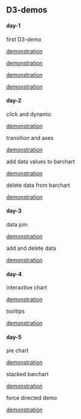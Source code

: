 ## D3-demos


#### day-1
first D3-demo

[demonstration](http://ipine.coding.me/d3-Demo/day-1/index.html) 

[demonstration](http://ipine.coding.me/d3-Demo/day-1/proportional.html)

[demonstration](http://ipine.coding.me/d3-Demo/day-1/ScatterDiagram.html)

[demonstration](http://ipine.coding.me/d3-Demo/day-1/SVG_barchart.html)


#### day-2
click and dynamic

[demonstration](http://ipine.coding.me/d3-Demo/day-2/barchart_with_scales.html)

transition and axes

[demonstration](http://ipine.coding.me/d3-Demo/day-2/axes_scale.html)

add data values to barchart

[demonstration](http://ipine.coding.me/d3-Demo/day-2/add_data_to_barchart.html)

delete data from barchart

[demonstration](http://ipine.coding.me/d3-Demo/day-2/delete_data_from_barchart.html)

#### day-3
data join

[demonstration](http://ipine.coding.me/d3-Demo/day-3/data_join.html)

add and delete data

[demonstration](http://ipine.coding.me/d3-Demo/day-3/add_and_delete_data.html)

#### day-4
interactive chart

[demonstration](http://ipine.coding.me/d3-Demo/day-4/interactive_chart.html)

tooltips

[demonstration](http://ipine.coding.me/d3-Demo/day-4/tooltips.html)

#### day-5
pie chart

[demonstration](http://ipine.coding.me/d3-Demo/day-5/pie_chart.html)

stacked barchart

[demonstration](http://ipine.coding.me/d3-Demo/day-5/stacked_bar.html)

force directed demo

[demonstration](http://ipine.coding.me/d3-Demo/day-5/force_demo.html)


